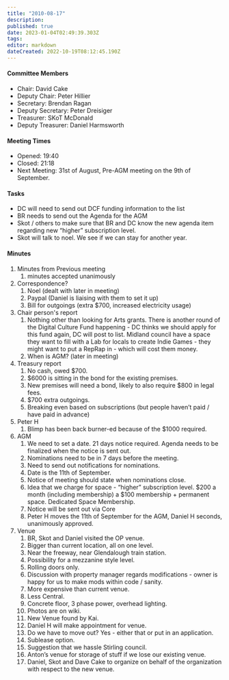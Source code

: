 ```yaml
---
title: "2010-08-17"
description: 
published: true
date: 2023-01-04T02:49:39.303Z
tags: 
editor: markdown
dateCreated: 2022-10-19T08:12:45.190Z
---
```


#### Committee Members

-   Chair: David Cake
-   Deputy Chair: Peter Hillier
-   Secretary: Brendan Ragan
-   Deputy Secretary: Peter Dreisiger
-   Treasurer: SKoT McDonald
-   Deputy Treasurer: Daniel Harmsworth

#### Meeting Times

-   Opened: 19:40
-   Closed: 21:18
-   Next Meeting: 31st of August, Pre-AGM meeting on the 9th of September.

#### Tasks

-   DC will need to send out DCF funding information to the list
-   BR needs to send out the Agenda for the AGM
-   Skot / others to make sure that BR and DC know the new agenda item regarding new “higher” subscription level.
-   Skot will talk to noel. We see if we can stay for another year.

#### Minutes

1.  Minutes from Previous meeting
    1.  minutes accepted unanimously
2.  Correspondence?
    1.  Noel (dealt with later in meeting)
    2.  Paypal (Daniel is liaising with them to set it up)
    3.  Bill for outgoings (extra \$700, increased electricity usage)
3.  Chair person's report
    1.  Nothing other than looking for Arts grants. There is another round of the Digital Culture Fund happening - DC thinks we should apply for this fund again, DC will post to list. Midland council have a space they want to fill with a Lab for locals to create Indie Games - they might want to put a RepRap in - which will cost them money.
    2.  When is AGM? (later in meeting)
4.  Treasury report
    1.  No cash, owed \$700.
    2.  \$6000 is sitting in the bond for the existing premises.
    3.  New premises will need a bond, likely to also require \$800 in legal fees.
    4.  \$700 extra outgoings.
    5.  Breaking even based on subscriptions (but people haven’t paid / have paid in advance)
5.  Peter H
    1.  Blimp has been back burner-ed because of the \$1000 required.
6.  AGM
    1.  We need to set a date. 21 days notice required. Agenda needs to be finalized when the notice is sent out.
    2.  Nominations need to be in 7 days before the meeting.
    3.  Need to send out notifications for nominations.
    4.  Date is the 11th of September.
    5.  Notice of meeting should state when nominations close.
    6.  Idea that we charge for space - “higher” subscription level. \$200 a month (including membership) a \$100 membership + permanent space. Dedicated Space Membership.
    7.  Notice will be sent out via Core
    8.  Peter H moves the 11th of September for the AGM, Daniel H seconds, unanimously approved.
7.  Venue
    1.  BR, Skot and Daniel visited the OP venue.
    2.  Bigger than current location, all on one level.
    3.  Near the freeway, near Glendalough train station.
    4.  Possibility for a mezzanine style level.
    5.  Rolling doors only.
    6.  Discussion with property manager regards modifications - owner is happy for us to make mods within code / sanity.
    7.  More expensive than current venue.
    8.  Less Central.
    9.  Concrete floor, 3 phase power, overhead lighting.
    10. Photos are on wiki.
    11. New Venue found by Kai.
    12. Daniel H will make appointment for venue.
    13. Do we have to move out? Yes - either that or put in an application.
    14. Sublease option.
    15. Suggestion that we hassle Stirling council.
    16. Anton’s venue for storage of stuff if we lose our existing venue.
    17. Daniel, Skot and Dave Cake to organize on behalf of the organization with respect to the new venue.
